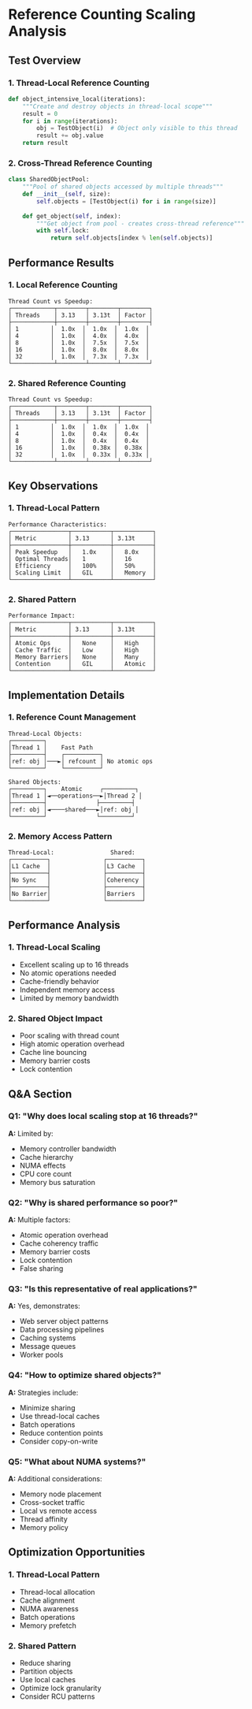 # Reference Counting Scaling Analysis

## Test Overview

### 1. Thread-Local Reference Counting
```python
def object_intensive_local(iterations):
    """Create and destroy objects in thread-local scope"""
    result = 0
    for i in range(iterations):
        obj = TestObject(i)  # Object only visible to this thread
        result += obj.value
    return result
```

### 2. Cross-Thread Reference Counting
```python
class SharedObjectPool:
    """Pool of shared objects accessed by multiple threads"""
    def __init__(self, size):
        self.objects = [TestObject(i) for i in range(size)]
        
    def get_object(self, index):
        """Get object from pool - creates cross-thread reference"""
        with self.lock:
            return self.objects[index % len(self.objects)]
```

## Performance Results

### 1. Local Reference Counting
```
Thread Count vs Speedup:
┌────────────┬────────┬────────┬────────┐
│ Threads    │ 3.13   │ 3.13t  │ Factor │
├────────────┼────────┼────────┼────────┤
│ 1         │  1.0x  │  1.0x  │  1.0x  │
│ 4         │  1.0x  │  4.0x  │  4.0x  │
│ 8         │  1.0x  │  7.5x  │  7.5x  │
│ 16        │  1.0x  │  8.0x  │  8.0x  │
│ 32        │  1.0x  │  7.3x  │  7.3x  │
└────────────┴────────┴────────┴────────┘
```

### 2. Shared Reference Counting
```
Thread Count vs Speedup:
┌────────────┬────────┬────────┬────────┐
│ Threads    │ 3.13   │ 3.13t  │ Factor │
├────────────┼────────┼────────┼────────┤
│ 1         │  1.0x  │  1.0x  │  1.0x  │
│ 4         │  1.0x  │  0.4x  │  0.4x  │
│ 8         │  1.0x  │  0.4x  │  0.4x  │
│ 16        │  1.0x  │  0.38x │  0.38x │
│ 32        │  1.0x  │  0.33x │  0.33x │
└────────────┴────────┴────────┴────────┘
```

## Key Observations

### 1. Thread-Local Pattern
```
Performance Characteristics:
┌────────────────┬───────────┬───────────┐
│ Metric         │ 3.13      │ 3.13t     │
├────────────────┼───────────┼───────────┤
│ Peak Speedup   │   1.0x    │   8.0x    │
│ Optimal Threads│   1       │   16      │
│ Efficiency     │   100%    │   50%     │
│ Scaling Limit  │   GIL     │   Memory  │
└────────────────┴───────────┴───────────┘
```

### 2. Shared Pattern
```
Performance Impact:
┌────────────────┬───────────┬───────────┐
│ Metric         │ 3.13      │ 3.13t     │
├────────────────┼───────────┼───────────┤
│ Atomic Ops     │   None    │   High    │
│ Cache Traffic  │   Low     │   High    │
│ Memory Barriers│   None    │   Many    │
│ Contention     │   GIL     │   Atomic  │
└────────────────┴───────────┴───────────┘
```

## Implementation Details

### 1. Reference Count Management
```
Thread-Local Objects:
┌─────────┐
│Thread 1 │    Fast Path
├─────────┤    ┌──────────┐
│ref: obj │───►│ refcount │ No atomic ops
└─────────┘    └──────────┘

Shared Objects:
┌─────────┐    Atomic     ┌─────────┐
│Thread 1 │◄──operations──►│Thread 2 │
├─────────┤              ├─────────┤
│ref: obj │◄────shared───►│ref: obj │
└─────────┘              └─────────┘
```

### 2. Memory Access Pattern
```
Thread-Local:                Shared:
┌──────────┐               ┌──────────┐
│L1 Cache  │               │L3 Cache  │
├──────────┤               ├──────────┤
│No Sync   │               │Coherency │
├──────────┤               ├──────────┤
│No Barrier│               │Barriers  │
└──────────┘               └──────────┘
```

## Performance Analysis

### 1. Thread-Local Scaling
- Excellent scaling up to 16 threads
- No atomic operations needed
- Cache-friendly behavior
- Independent memory access
- Limited by memory bandwidth

### 2. Shared Object Impact
- Poor scaling with thread count
- High atomic operation overhead
- Cache line bouncing
- Memory barrier costs
- Lock contention

## Q&A Section

### Q1: "Why does local scaling stop at 16 threads?"
**A:** Limited by:
- Memory controller bandwidth
- Cache hierarchy
- NUMA effects
- CPU core count
- Memory bus saturation

### Q2: "Why is shared performance so poor?"
**A:** Multiple factors:
- Atomic operation overhead
- Cache coherency traffic
- Memory barrier costs
- Lock contention
- False sharing

### Q3: "Is this representative of real applications?"
**A:** Yes, demonstrates:
- Web server object patterns
- Data processing pipelines
- Caching systems
- Message queues
- Worker pools

### Q4: "How to optimize shared objects?"
**A:** Strategies include:
- Minimize sharing
- Use thread-local caches
- Batch operations
- Reduce contention points
- Consider copy-on-write

### Q5: "What about NUMA systems?"
**A:** Additional considerations:
- Memory node placement
- Cross-socket traffic
- Local vs remote access
- Thread affinity
- Memory policy

## Optimization Opportunities

### 1. Thread-Local Pattern
- Thread-local allocation
- Cache alignment
- NUMA awareness
- Batch operations
- Memory prefetch

### 2. Shared Pattern
- Reduce sharing
- Partition objects
- Use local caches
- Optimize lock granularity
- Consider RCU patterns
